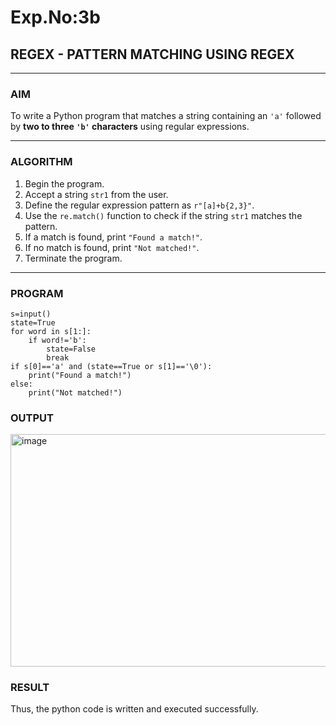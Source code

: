 # Exp.No:3b  
## REGEX - PATTERN MATCHING USING REGEX

---

### AIM  
To write a Python program that matches a string containing an `'a'` followed by **two to three `'b'` characters** using regular expressions.

---

### ALGORITHM

1. Begin the program.  
2. Accept a string `str1` from the user.  
3. Define the regular expression pattern as `r"[a]+b{2,3}"`.  
4. Use the `re.match()` function to check if the string `str1` matches the pattern.  
5. If a match is found, print `"Found a match!"`.  
6. If no match is found, print `"Not matched!"`.  
7. Terminate the program.

---

### PROGRAM
```
s=input()
state=True
for word in s[1:]:
    if word!='b':
        state=False
        break
if s[0]=='a' and (state==True or s[1]=='\0'):
    print("Found a match!")
else:
    print("Not matched!")
```
### OUTPUT

<img width="830" height="372" alt="image" src="https://github.com/user-attachments/assets/022e919c-8bb7-4169-afab-e307f324eba9" />

### RESULT

Thus, the python code is written and executed successfully.
